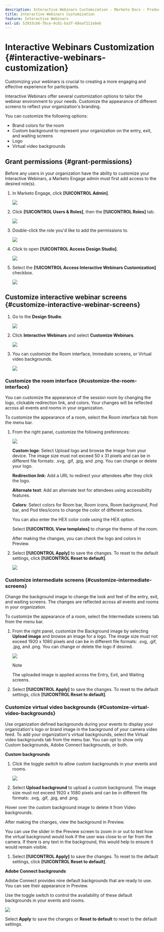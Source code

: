 ```yaml
---
description: Interactive Webinars Customization - Marketo Docs - Product Documentation
title: Interactive Webinars Customization
feature: Interactive Webinars
exl-id: 52933cb6-7bce-4c81-ba3f-68eaf211e8eb
---
```

# Interactive Webinars Customization {#interactive-webinars-customization}

Customizing your webinars is crucial to creating a more engaging and effective experience for participants.

Interactive Webinars offer several customization options to tailor the webinar environment to your needs. Customize the appearance of different screens to reflect your organization's branding.

You can customize the following options:

* Brand colors for the room
* Custom background to represent your organization on the entry, exit, and waiting screens
* Logo
* Virtual video backgrounds

## Grant permissions {#grant-permissions}

Before any users in your organization have the ability to customize your Interactive Webinars, a Marketo Engage admin must first add access to the desired role(s).

1. In Marketo Engage, click **[!UICONTROL Admin]**.

   ![](assets/interactive-webinars-customization-1.png)

1. Click **[!UICONTROL Users & Roles]**, then the **[!UICONTROL Roles]** tab.

   ![](assets/interactive-webinars-customization-2.png)

1. Double-click the role you'd like to add the permissions to.

   ![](assets/interactive-webinars-customization-3.png)

1. Click to open **[!UICONTROL Access Design Studio]**.

   ![](assets/interactive-webinars-customization-4.png)

1. Select the **[!UICONTROL Access Interactive Webinars Customization]** checkbox.

   ![](assets/interactive-webinars-customization-5.png)

## Customize interactive webinar screens {#customize-interactive-webinar-screens}

1. Go to the **Design Studio**.

   ![](assets/interactive-webinars-customization-6.png)

1. Click **Interactive Webinars** and select **Customize Webinars**.

   ![](assets/interactive-webinars-customization-7.png)

1. You can customize the Room interface, Immediate screens, or Virtual video backgrounds.

   ![](assets/interactive-webinars-customization-8.png)

### Customize the room interface {#customize-the-room-interface}

You can customize the appearance of the session room by changing the logo, clickable redirection link, and colors. Your changes will be reflected across all events and rooms in your organization.

To customize the appearance of a room, select the Room interface tab from the menu bar.

1. From the right panel, customize the following preferences:

   ![](assets/interactive-webinars-customization-9.png)

   **Custom logo**: Select Upload logo and browse the image from your device. The image size must not exceed 50 x 31 pixels and can be in different file formats: .svg, .gif, .jpg, and .png. You can change or delete your logo.

   **Redirection link**: Add a URL to redirect your attendees after they click the logo.

   **Alternate text**: Add an alternate text for attendees using accessibility features.

   **Colors**: Select colors for Room bar, Room icons, Room background, Pod bar, and Pod tiles/icons to change the color of different sections.

   You can also enter the HEX color code using the HEX option.

   Select **[!UICONTROL View templates]** to change the theme of the room.

   After making the changes, you can check the logo and colors in Preview.

1. Select **[!UICONTROL Apply]** to save the changes. To reset to the default settings, click **[!UICONTROL Reset to default]**.

   ![](assets/interactive-webinars-customization-10.png)

### Customize intermediate screens {#customize-intermediate-screens}

Change the background image to change the look and feel of the entry, exit, and waiting screens. The changes are reflected across all events and rooms in your organization.

To customize the appearance of a room, select the Intermediate screens tab from the menu bar.

1. From the right panel, customize the Background image by selecting **Upload image** and browse an image for a logo. The image size must not exceed 1920 x 1080 pixels and can be in different file formats: .svg, .gif, .jpg, and .png. You can change or delete the logo if desired.

   ![](assets/interactive-webinars-customization-11.png)

   >[!NOTE]
   >
   >The uploaded image is applied across the Entry, Exit, and Waiting screens.

1. Select **[!UICONTROL Apply]** to save the changes. To reset to the default settings, click **[!UICONTROL Reset to default]**.

### Customize virtual video backgrounds {#Customize-virtual-video-backgrounds}

Use organization defined backgrounds during your events to display your organization's logo or brand image in the background of your camera video feed. To add your organization's virtual backgrounds, select the Virtual video backgrounds tab from the menu bar. You can opt to show only Custom backgrounds, Adobe Connect backgrounds, or both.

**Custom backgrounds**

1. Click the toggle switch to allow custom backgrounds in your events and rooms.

   ![](assets/interactive-webinars-customization-12.png)

1. Select **Upload background** to upload a custom background. The image size must not exceed 1920 x 1080 pixels and can be in different file formats: .svg, .gif, .jpg, and .png.

Hover over the custom background image to delete it from Video backgrounds.

After making the changes, view the background in Preview.

You can use the slider in the Preview screen to zoom in or out to test how the virtual background would look if the user was close to or far from the camera. If there is any text in the background, this would help to ensure it would remain visible.

1. Select **[!UICONTROL Apply]** to save the changes. To reset to the default settings, click **[!UICONTROL Reset to default]**.

**Adobe Connect backgrounds**

Adobe Connect provides nine default backgrounds that are ready to use. You can see their appearance in Preview.

Use the toggle switch to control the availability of these default backgrounds in your events and rooms.

   ![](assets/interactive-webinars-customization-13.png)

Select **Apply** to save the changes or **Reset to default** to reset to the default settings.
